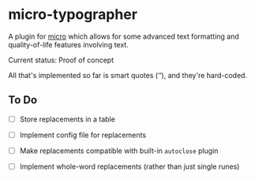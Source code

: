 # micro-typographer
A plugin for [micro](https://github.com/zyedidia/micro) which allows for some advanced text formatting and quality-of-life features involving text.

Current status: Proof of concept

All that's implemented so far is smart quotes (‘’), and they're hard-coded.

## To Do
- [ ] Store replacements in a table

- [ ] Implement config file for replacements

- [ ] Make replacements compatible with built-in ``autoclose`` plugin

- [ ] Implement whole-word replacements (rather than just single runes)
